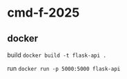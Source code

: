 # cmd-f-2025

## docker

build
`docker build -t flask-api .`

run
`docker run -p 5000:5000 flask-api`
